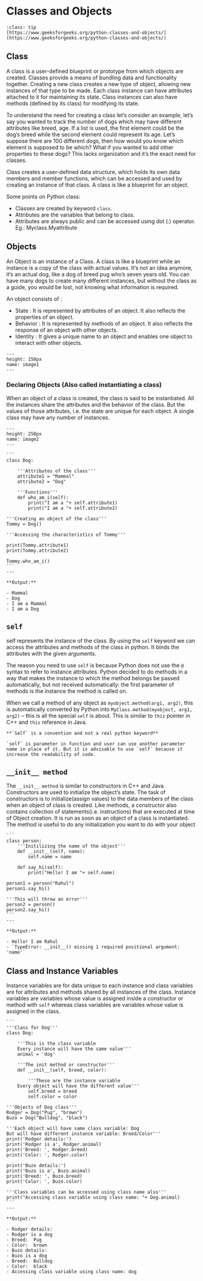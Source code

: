 # Classes and Objects

```{admonition} Original Source:
:class: tip
[https://www.geeksforgeeks.org/python-classes-and-objects/](https://www.geeksforgeeks.org/python-classes-and-objects/)
```

## Class

A class is a user-defined blueprint or prototype from which objects are created. Classes provide a means of bundling data and functionality together. Creating a new class creates a new type of object, allowing new instances of that type to be made. Each class instance can have attributes attached to it for maintaining its state. Class instances can also have methods (defined by its class) for modifying its state.

To understand the need for creating a class let’s consider an example, let’s say you wanted to track the number of dogs which may have different attributes like breed, age. If a list is used, the first element could be the dog’s breed while the second element could represent its age. Let’s suppose there are 100 different dogs, then how would you know which element is supposed to be which? What if you wanted to add other properties to these dogs? This lacks organization and it’s the exact need for classes.

Class creates a user-defined data structure, which holds its own data members and member functions, which can be accessed and used by creating an instance of that class. A class is like a blueprint for an object.

Some points on Python class:

- Classes are created by keyword `class`.
- Attributes are the variables that belong to class.
- Attributes are always public and can be accessed using dot (.) operator. Eg.: Myclass.Myattribute

## Objects

An Object is an instance of a Class. A class is like a blueprint while an instance is a copy of the class with actual values. It’s not an idea anymore, it’s an actual dog, like a dog of breed pug who’s seven years old. You can have many dogs to create many different instances, but without the class as a guide, you would be lost, not knowing what information is required.

An object consists of :

- State : It is represented by attributes of an object. It also reflects the properties of an object.
- Behavior : It is represented by methods of an object. It also reflects the response of an object with other objects.
- Identity : It gives a unique name to an object and enables one object to interact with other objects.

```{figure} ./image1.png
---
height: 150px
name: image1
---
```

### Declaring Objects (Also called instantiating a class)

When an object of a class is created, the class is said to be instantiated. All the instances share the attributes and the behavior of the class. But the values of those attributes, i.e. the state are unique for each object. A single class may have any number of instances.

```{figure} ./image2.png
---
height: 250px
name: image2
---
```

````{panels}
```
class Dog:
    
    '''Attributes of the class'''
    attribute1 = "Mammal"
    attribute2 = "Dog"
    
    '''Functions'''
    def who_am_i(self):
        print("I am a "+ self.attribute1)
        print("I am a "+ self.attribute2)
        
'''Creating an object of the class'''    
Tommy = Dog()

'''Accessing the characteristics of Tommy'''

print(Tommy.attribute1)
print(Tommy.attribute2)

Tommy.who_am_i()
```
---

**Output:**

- Mammal
- Dog
- I am a Mammal
- I am a Dog
````


## `self`

self represents the instance of the class. By using the `self` keyword we can access the attributes and methods of the class in python. It binds the attributes with the given arguments.

The reason you need to use `self` is because Python does not use the `@` syntax to refer to instance attributes. Python decided to do methods in a way that makes the instance to which the method belongs be passed automatically, but not received automatically: the first parameter of methods is the instance the method is called on.


When we call a method of any object as `myobject.method(arg1, arg2)`, this is automatically converted by Python into `MyClass.method(myobject, arg1, arg2)` – this is all the special `self` is about. This is similar to `this` pointer in C++ and `this` reference in Java.

```{note}
**`Self` is a convention and not a real python keyword**

`self` is parameter in function and user can use another parameter name in place of it. But it is advisable to use `self` because it increase the readability of code.
```

## `__init__ method`

The `__init__ method` is similar to constructors in C++ and Java. Constructors are used to initialize the object’s state. The task of constructors is to initialize(assign values) to the data members of the class when an object of class is created. Like methods, a constructor also contains collection of statements(i.e. instructions) that are executed at time of Object creation. It is run as soon as an object of a class is instantiated. The method is useful to do any initialization you want to do with your object

````{panels}
```
class person:
    '''Initilizing the name of the object'''
    def __init__(self, name):
        self.name = name
        
    def say_hi(self):
        print("Hello! I am "+ self.name)

person1 = person("Rahul")
person1.say_hi()

'''This will throw an error'''
person2 = person()
person2.say_hi()
```
---

**Output:**

- Hello! I am Rahul
- `TypeError: __init__() missing 1 required positional argument: 'name'`
````

## Class and Instance Variables

Instance variables are for data unique to each instance and class variables are for attributes and methods shared by all instances of the class. Instance variables are variables whose value is assigned inside a constructor or method with `self` whereas class variables are variables whose value is assigned in the class.

````{panels}
```
'''Class for Dog''' 
class Dog:  

    '''This is the class variable
    Every instance will have the same value'''
    animal = 'dog'             
    
    '''The init method or constructor''' 
    def __init__(self, breed, color):  
      
        '''These are the instance variable
    Every object will have the different value'''      
        self.breed = breed 
        self.color = color         
     
'''Objects of Dog class'''
Rodger = Dog("Pug", "brown")  
Buzo = Dog("Bulldog", "black")  

'''Each object will have same class variable: Dog
But will have different instance variable: Breed/Color'''
print('Rodger details:')    
print('Rodger is a', Rodger.animal)  
print('Breed: ', Rodger.breed) 
print('Color: ', Rodger.color) 
  
print('Buzo details:')    
print('Buzo is a', Buzo.animal)  
print('Breed: ', Buzo.breed) 
print('Color: ', Buzo.color) 
  
'''Class variables can be accessed using class name also'''  
print("Accessing class variable using class name: "+ Dog.animal)
```
---

**Output:**

- Rodger details:
- Rodger is a dog
- Breed:  Pug
- Color:  brown
- Buzo details:
- Buzo is a dog
- Breed:  Bulldog
- Color:  black
- Accessing class variable using class name: dog
````